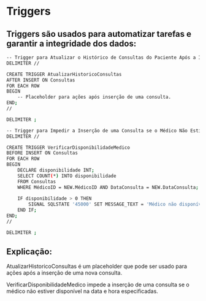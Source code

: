 # Triggers
## Triggers são usados para automatizar tarefas e garantir a integridade dos dados:

```bash
-- Trigger para Atualizar o Histórico de Consultas do Paciente Após a Inserção de uma Nova Consulta
DELIMITER //

CREATE TRIGGER AtualizarHistoricoConsultas
AFTER INSERT ON Consultas
FOR EACH ROW
BEGIN
    -- Placeholder para ações após inserção de uma consulta.
END;
//

DELIMITER ;

-- Trigger para Impedir a Inserção de uma Consulta se o Médico Não Estiver Disponível
DELIMITER //

CREATE TRIGGER VerificarDisponibilidadeMedico
BEFORE INSERT ON Consultas
FOR EACH ROW
BEGIN
    DECLARE disponibilidade INT;
    SELECT COUNT(*) INTO disponibilidade
    FROM Consultas
    WHERE MédicoID = NEW.MédicoID AND DataConsulta = NEW.DataConsulta;
    
    IF disponibilidade > 0 THEN
        SIGNAL SQLSTATE '45000' SET MESSAGE_TEXT = 'Médico não disponível nesta data e hora';
    END IF;
END;
//

DELIMITER ;
```
## Explicação:

AtualizarHistoricoConsultas é um placeholder que pode ser usado para ações após a inserção de uma nova consulta.
  
VerificarDisponibilidadeMedico impede a inserção de uma consulta se o médico não estiver disponível na data e hora especificadas.
